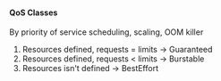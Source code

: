 #### QoS Classes
By priority of service scheduling, scaling, OOM killer
1. Resources defined, requests = limits -> Guaranteed
2. Resources defined, requests < limits -> Burstable
3. Resources isn't defined -> BestEffort
